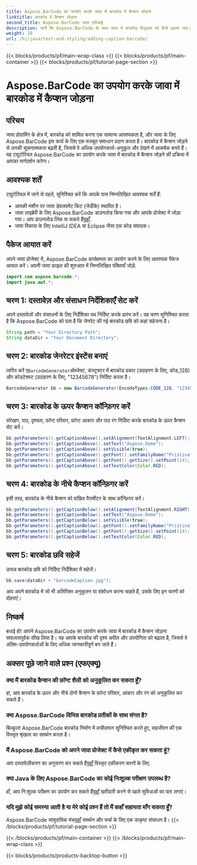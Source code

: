 ```yaml
---
title: Aspose.BarCode का उपयोग करके जावा में बारकोड में कैप्शन जोड़ना
linktitle: बारकोड में कैप्शन जोड़ना
second_title: Aspose.BarCode जावा एपीआई
description: जानें कि Aspose.BarCode के साथ जावा में बारकोड विज़ुअल को कैसे बढ़ाया जाए। बेहतर उपयोगकर्ता अनुभव के लिए सहजता से कैप्शन जोड़ें।
weight: 10
url: /hi/java/text-and-styling/adding-caption-barcode/
---
```


{{< blocks/products/pf/main-wrap-class >}}
{{< blocks/products/pf/main-container >}}
{{< blocks/products/pf/tutorial-page-section >}}

# Aspose.BarCode का उपयोग करके जावा में बारकोड में कैप्शन जोड़ना


## परिचय

जावा प्रोग्रामिंग के क्षेत्र में, बारकोड को शामिल करना एक सामान्य आवश्यकता है, और जावा के लिए Aspose.BarCode इस कार्य के लिए एक मजबूत समाधान प्रदान करता है। बारकोड में कैप्शन जोड़ने से उनकी सूचनात्मकता बढ़ती है, जिससे वे अधिक उपयोगकर्ता-अनुकूल और देखने में आकर्षक बनते हैं। यह ट्यूटोरियल Aspose.BarCode का उपयोग करके जावा में बारकोड में कैप्शन जोड़ने की प्रक्रिया में आपका मार्गदर्शन करेगा।

## आवश्यक शर्तें

ट्यूटोरियल में जाने से पहले, सुनिश्चित करें कि आपके पास निम्नलिखित आवश्यक शर्तें हैं:

- आपकी मशीन पर जावा डेवलपमेंट किट (जेडीके) स्थापित है।
-  जावा लाइब्रेरी के लिए Aspose.BarCode डाउनलोड किया गया और आपके प्रोजेक्ट में जोड़ा गया। आप डाउनलोड लिंक पा सकते हैं[यहाँ](https://releases.aspose.com/barcode/java/).
- जावा विकास के लिए IntelliJ IDEA या Eclipse जैसा एक कोड संपादक।

## पैकेज आयात करें

अपने जावा प्रोजेक्ट में, Aspose.BarCode कार्यक्षमता का उपयोग करने के लिए आवश्यक पैकेज आयात करें। अपनी जावा फ़ाइल की शुरुआत में निम्नलिखित पंक्तियाँ जोड़ें:

```java
import com.aspose.barcode.*;
import java.awt.*;
```

## चरण 1: दस्तावेज़ और संसाधन निर्देशिकाएँ सेट करें

अपने दस्तावेज़ों और संसाधनों के लिए निर्देशिका पथ निर्दिष्ट करके प्रारंभ करें। यह चरण सुनिश्चित करता है कि Aspose.BarCode को पता है कि जेनरेट की गई बारकोड छवि को कहां सहेजना है। 

```java
String path = "Your Directory Path";
String dataDir = "Your Document Directory";
```

## चरण 2: बारकोड जेनरेटर इंस्टेंस बनाएं

 त्वरित करें ए`BarcodeGenerator`ऑब्जेक्ट, कंस्ट्रक्टर में बारकोड प्रकार (उदाहरण के लिए, कोड_128) और कोडटेक्स्ट (उदाहरण के लिए, "12345678") निर्दिष्ट करता है।

```java
BarcodeGenerator bb = new BarcodeGenerator(EncodeTypes.CODE_128, "12345678");
```

## चरण 3: बारकोड के ऊपर कैप्शन कॉन्फ़िगर करें

संरेखण, पाठ, दृश्यता, फ़ॉन्ट परिवार, फ़ॉन्ट आकार और पाठ रंग निर्दिष्ट करके बारकोड के ऊपर कैप्शन सेट करें।

```java
bb.getParameters().getCaptionAbove().setAlignment(TextAlignment.LEFT);
bb.getParameters().getCaptionAbove().setText("Aspose.Demo");
bb.getParameters().getCaptionAbove().setVisible(true);
bb.getParameters().getCaptionAbove().getFont().setFamilyName("Pristina");
bb.getParameters().getCaptionAbove().getFont().getSize().setPoint(14);
bb.getParameters().getCaptionAbove().setTextColor(Color.RED);
```

## चरण 4: बारकोड के नीचे कैप्शन कॉन्फ़िगर करें

इसी तरह, बारकोड के नीचे कैप्शन को वांछित पैरामीटर के साथ कॉन्फ़िगर करें।

```java
bb.getParameters().getCaptionBelow().setAlignment(TextAlignment.RIGHT);
bb.getParameters().getCaptionBelow().setText("Aspose.Demo");
bb.getParameters().getCaptionBelow().setVisible(true);
bb.getParameters().getCaptionBelow().getFont().setFamilyName("Pristina");
bb.getParameters().getCaptionBelow().getFont().getSize().setPoint(14);
bb.getParameters().getCaptionBelow().setTextColor(Color.RED);
```

## चरण 5: बारकोड छवि सहेजें

उत्पन्न बारकोड छवि को निर्दिष्ट निर्देशिका में सहेजें।

```java
bb.save(dataDir + "barcodeCaption.jpg");
```

आप अपने बारकोड में जो भी अतिरिक्त अनुकूलन या संशोधन करना चाहते हैं, उसके लिए इन चरणों को दोहराएं।

## निष्कर्ष

बधाई हो! आपने Aspose.BarCode का उपयोग करके जावा में बारकोड में कैप्शन जोड़ना सफलतापूर्वक सीख लिया है। यह आपके बारकोड की दृश्य अपील और उपयोगिता को बढ़ाता है, जिससे वे अंतिम-उपयोगकर्ताओं के लिए अधिक जानकारीपूर्ण बन जाते हैं।

## अक्सर पूछे जाने वाले प्रश्न (एफएक्यू)

### क्या मैं बारकोड कैप्शन की फ़ॉन्ट शैली को अनुकूलित कर सकता हूँ?
हां, आप बारकोड के ऊपर और नीचे दोनों कैप्शन के फ़ॉन्ट परिवार, आकार और रंग को अनुकूलित कर सकते हैं।

### क्या Aspose.BarCode विभिन्न बारकोड प्रतीकों के साथ संगत है?
बिल्कुल! Aspose.BarCode बारकोड निर्माण में लचीलापन सुनिश्चित करते हुए, सहजीवन की एक विस्तृत श्रृंखला का समर्थन करता है।

### मैं Aspose.BarCode को अपने जावा प्रोजेक्ट में कैसे एकीकृत कर सकता हूं?
 आप दस्तावेज़ीकरण का अनुसरण कर सकते हैं[यहाँ](https://reference.aspose.com/barcode/java/) विस्तृत एकीकरण चरणों के लिए.

### क्या Java के लिए Aspose.BarCode का कोई निःशुल्क परीक्षण उपलब्ध है?
 हाँ, आप नि:शुल्क परीक्षण का उपयोग कर सकते हैं[यहाँ](https://releases.aspose.com/) खरीदारी करने से पहले सुविधाओं का पता लगाएं।

### यदि मुझे कोई समस्या आती है या मेरे कोई प्रश्न हैं तो मैं कहाँ सहायता माँग सकता हूँ?
 Aspose.BarCode सामुदायिक मंच[यहाँ](https://forum.aspose.com/c/barcode/13) समर्थन और चर्चा के लिए एक उत्कृष्ट संसाधन है।
{{< /blocks/products/pf/tutorial-page-section >}}

{{< /blocks/products/pf/main-container >}}
{{< /blocks/products/pf/main-wrap-class >}}

{{< blocks/products/products-backtop-button >}}
